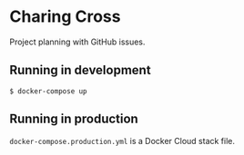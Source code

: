 # Charing Cross

Project planning with GitHub issues.

## Running in development

    $ docker-compose up

## Running in production

`docker-compose.production.yml` is a Docker Cloud stack file.
